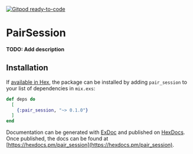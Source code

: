 [![Gitpod ready-to-code](https://img.shields.io/badge/Gitpod-ready--to--code-blue?logo=gitpod)](https://gitpod.io/#https://github.com/jaeyson/pair_session)

# PairSession

**TODO: Add description**

## Installation

If [available in Hex](https://hex.pm/docs/publish), the package can be installed
by adding `pair_session` to your list of dependencies in `mix.exs`:

```elixir
def deps do
  [
    {:pair_session, "~> 0.1.0"}
  ]
end
```

Documentation can be generated with [ExDoc](https://github.com/elixir-lang/ex_doc)
and published on [HexDocs](https://hexdocs.pm). Once published, the docs can
be found at [https://hexdocs.pm/pair_session](https://hexdocs.pm/pair_session).

